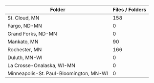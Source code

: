 | Folder                                  |   Files / Folders |
|-----------------------------------------|-------------------|
| St. Cloud, MN                           |               158 |
| Fargo, ND-MN                            |                 0 |
| Grand Forks, ND-MN                      |                 0 |
| Mankato, MN                             |                90 |
| Rochester, MN                           |               166 |
| Duluth, MN-WI                           |                 0 |
| La Crosse-Onalaska, WI-MN               |                 0 |
| Minneapolis-St. Paul-Bloomington, MN-WI |                 0 |